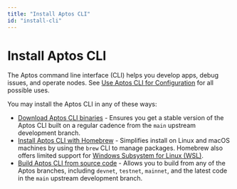 ```yaml
---
title: "Install Aptos CLI"
id: "install-cli"
---
```


# Install Aptos CLI

The Aptos command line interface (CLI) helps you develop apps, debug issues, and operate nodes. See [Use Aptos CLI for Configuration](./use-aptos-cli.md) for all possible uses.

You may install the Aptos CLI in any of these ways:

* [Download Aptos CLI binaries](./install-aptos-cli.md) - Ensures you get a stable version of the Aptos CLI built on a regular cadence from the `main` upstream development branch.
* [Install Aptos CLI with Homebrew](https://github.com/aptos-labs/aptos-core/blob/main/crates/aptos/homebrew/README.md) - Simplifies install on Linux and macOS machines by using the `brew` CLI to manage packages. Homebrew also offers limited support for  [Windows Subsystem for Linux (WSL)](https://docs.brew.sh/Homebrew-on-Linux).
* [Build Aptos CLI from source code](../build-from-source.md) - Allows you to build from any of the Aptos branches, including `devnet`, `testnet`, `mainnet`, and the latest code in the `main` upstream development branch.